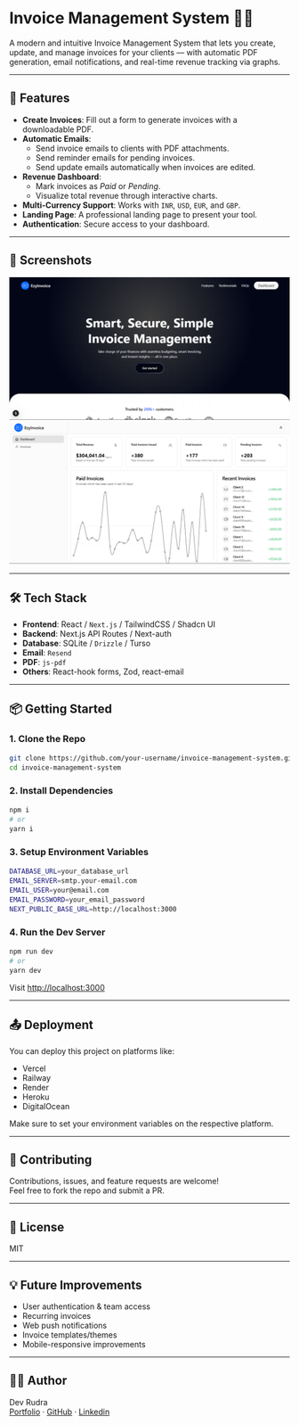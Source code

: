 # Invoice Management System 💼📨

A modern and intuitive Invoice Management System that lets you create, update, and manage invoices for your clients — with automatic PDF generation, email notifications, and real-time revenue tracking via graphs.

---

## 🚀 Features

- **Create Invoices**: Fill out a form to generate invoices with a downloadable PDF.
- **Automatic Emails**:
  - Send invoice emails to clients with PDF attachments.
  - Send reminder emails for pending invoices.
  - Send update emails automatically when invoices are edited.
- **Revenue Dashboard**:
  - Mark invoices as _Paid_ or _Pending_.
  - Visualize total revenue through interactive charts.
- **Multi-Currency Support**: Works with `INR`, `USD`, `EUR`, and `GBP`.
- **Landing Page**: A professional landing page to present your tool.
- **Authentication**: Secure access to your dashboard.

---

## 📸 Screenshots

![Landing Page Screenshot](/public/images/landing.png)
![Dashboard Screenshot](/public/images/dashboard.png)

---

## 🛠️ Tech Stack

- **Frontend**: React / `Next.js` / TailwindCSS / Shadcn UI
- **Backend**: Next.js API Routes / Next-auth
- **Database**: SQLite / `Drizzle` / Turso
- **Email**: `Resend`
- **PDF**: `js-pdf`
- **Others**: React-hook forms, Zod, react-email

---

## 📦 Getting Started

### 1. Clone the Repo

```bash
git clone https://github.com/your-username/invoice-management-system.git
cd invoice-management-system
```

### 2. Install Dependencies

```bash
npm i
# or
yarn i
```

### 3. Setup Environment Variables

```bash
DATABASE_URL=your_database_url
EMAIL_SERVER=smtp.your-email.com
EMAIL_USER=your@email.com
EMAIL_PASSWORD=your_email_password
NEXT_PUBLIC_BASE_URL=http://localhost:3000
```

### 4. Run the Dev Server

```bash
npm run dev
# or
yarn dev
```

Visit [http://localhost:3000](http://localhost:3000)

---

## 📤 Deployment

You can deploy this project on platforms like:

- Vercel
- Railway
- Render
- Heroku
- DigitalOcean

Make sure to set your environment variables on the respective platform.

---

## 🤝 Contributing

Contributions, issues, and feature requests are welcome!  
Feel free to fork the repo and submit a PR.

---

## 📄 License

MIT

---

## 💡 Future Improvements

- User authentication & team access
- Recurring invoices
- Web push notifications
- Invoice templates/themes
- Mobile-responsive improvements

---

## 👨‍💻 Author

Dev Rudra  
[Portfolio](https://rudracode.com) · [GitHub](https://github.com/devrudra) · [Linkedin](https://www.linkedin.com/in/devrudraa/)
